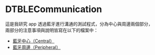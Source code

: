 # DTBLECommunication
這是我研究 app 透過藍牙進行溝通的測試程式，分為中心與周邊兩個部分，<br/>
兩部分的注意事項與說明皆寫在以下的檔案中：<br/>

* [藍牙中心（Central）](https://gitlab.com/darktt/DTBLECommunication/blob/master/DTBLECommunication/Central/README.md)
* [藍牙周邊（Peripheral）](https://gitlab.com/darktt/DTBLECommunication/blob/master/DTBLECommunication/Peripheral/README.md)
